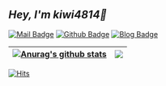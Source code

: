 ## *Hey,  I'm kiwi4814🥝*

[![Mail Badge](https://img.shields.io/badge/-gmail-c14438?style=flat&logo=Gmail&logoColor=white&link=mailto:m4814@outlook.com)](mailto:m4814@outlook.com) [![Github Badge](https://img.shields.io/badge/-kiwi4814-grey?style=flat&logo=github&logoColor=white&link=https://github.com/kiwi4814/)](https://www.github.com/kiwi4814/)  [![Blog Badge](https://img.shields.io/badge/-Blog-white?logo=data%3Aimage%2Fpng%3Bbase64%2CiVBORw0KGgoAAAANSUhEUgAAALQAAAC0CAYAAAA9zQYyAAAHuUlEQVR42uzBgQAAAACAoP2pF6kCAAAAAAAAAAAAAAAAAAAAAABm5yxg28gWKPpcZmZmEH%2FRF31R2VBm5jZou0xh%2FMzMzBAoc2t7XObW6WdaZgjH3jtVXT3NVrPObuLMm9wjXbVB0dHTycvErcCCfZ8XrtQC4U4vnITN9PhLO3q8JYIQ5Vic9RXhSsnXZZ7oSs0%2Fh%2F%20%2F6korWL0o6ysOj08hqQlZXvodWeaz%20H%2Fs6V7RpV6c8zVKrRLMjOfIbJB60ZEvO5gfSsDMMJFZlpr5oSTMDOOYH8rDzJDH%2FFAfZgbzwzYwM5gfdoaZYSb1GnzfDh5vsVABwswwX2p%20lTujaLI7rVCoBmFmGPc2Tui0%20f7Szu7MIqEihJkhy5w6fxee9chUOTcIMwMyu9MK0ufv%2Fmwn1duZMDPqXakFOQv3fr6T8XZjZ%2FkJkVJxUngvBXpnXrzcEROEWDkz6rDjzpSCDFda0djZ67OEx1cqdNLPnBe%20kCa8geB0XzBU5g2G1qQeO%202g1FaFmVGLHXXuLMjF8pwphamezJIB7vQikXbybFzmafj3MhbDXobUq1KOnnJkXqDU1oKZIcucg2VD6Lkeb0lXd0ax8Glho8yYJHXFCUh9SbQthJlhIjNE7oI952SWJknN%2FLAazAxJ5pJEZcaYH5aEmSGfzCaZIY35YQ%20YGRjzwzYwM5gf9oSZYSI1tsJ%2F5YoD%2FwqiDswME6n9IW1JyoWgOHDjiiDWh5lhMr%20mvb3nSnjTxpOXRc7da4KoBjNDlvktyLyztOpGx%20w7lFldmBmSzDc7ZlFm9WFmQObHN9U%20mQkzA6vxh7VfHblzdULq5aD41SsRIVMZi%20jrXtb4cPpv3rrT8Tdv3RbEkjAzsGqszKdpebuvhDMO37o6fu0ZTRTdD8syd8EOVUYj%2F4DUK79075Ljt%20%2FcEcRKMDNkmXOxHCxvlxaaVaydcRwIXpJlPoi9j8Ug9UuQesXnb11w%2FObtxKUmzIw5rZkZsszxeYOhRRkXLvbwBYOyzPufyYzJUpeEzzqM%20UGYGTXOlPwKWWZstiu1sAsmIF3SZMaDST0yL102ldkoNfODmfGRMmNtIrP3ciAxmTHmBzOjeTJr4eSezM2VmfnBzLDkyXyxeTIrmh%20EmWE%205oe1YGZcbDmZjVJ%2F9sZ5x6%2FfotTMDHVllqV%20sbzx0Wcqoo8EYWaoKrO8cmwUJkibwduMFlpZXOajsSpBmBnJ%2F6VJK8h8LPZYkNaAmZHTkrcZJjv1TGaezPZ8NgMyV7ZxZuQkKTOqkBeHK6NVY07gZC5rZDvb8VVAj1nlZEZmtLbMX8RysMyKpsjoE7G%2Fio0%2F%2FLVQH2aGLLO9fmliLnM2lov5IPRYuwjNzJBltv9thlFmL5Jj4hkbJwczA88zu9KL5Ifz1b%2FNMJH5rG1lZmbIf2nSlpnRFTuULJnLbSkzM0P%20G8C2ygxZ5mo7ZgZP5p1PZJ6cVJlb52SuwSoSyIyDWLUNM4Ms3P8FMW9LNtq5IB0CNiicGbLMOSa%2FNDlo48wgM1fuF5BPP6X74N%20vYfUKvm6GUWY5M8xlZmbYE%2F3qzJVWOFyXEYu2lMz4vvM83tIuWNJPZmNm8DajnaCfnB5faQ%2FItxASFkJKDWv65DIXzZvv%2F2xXjy9pMucyM9ox67%2FzC%20FOfybzoriIWFEzpTaXmZlBWptVX%2FwBEqNIl7knZF6siyjNKLUyJzMzo52yrOCbYvaGLAGZPy2JbCK1cpmxn5nRrq7rviicOwoEJOyNrZCkNJfaqpnBZzMIJMSaJ7UCmcFnMxKGUoexartkBjODUhdjP8LymBkqQ6nlZTEz7AalZmaoD6VmZtgJSo1JMmeWQOQQFhwK%20c4zM5SCUhtl1oF4WKgX%2Fv0a1sDMUAVK3ceVWvgpJEa3uMxAklrrhX0da2JmEKXZd00TWTfDXXaFtSUQ8grWxMxQFsp86Ea42%206w5oKE2VjRx5C6GitjZpA2Zf%201sDh4Xeu6CzLHRWye1CYyX0yizMwMomcApOvs12SZ8S9mlNryMjMzCK7qsEBXSLhMltlcaiu%20PBczAxBfMCggob5e2PJEpGZmWBqC%20%20cPS42ZSB1lZlgd0hypA7zNUB3mh7w8%20WPMDKVhfsiTTmZmhnUh5ic1bzPsAvPD%2FFVAmRlKwfzIMz6b8ef6SFzomdgbzAyVYH4skzNjw3d%2FLgvdF%2Fsq1sDMsDzMD11gbyDYHbcZ3byBgDBSEY3o6wMZf4pFmRlEWX795h0Ri8VEecOjyZBvH6S8gjUxM4hy%2FOj%2F14XOX%20oeToV8uyBhDlYEOcNYEzODKMMP%2F3tN6Py59sG0ymhk11MRc7BsWWpmBlEC%2FeT8U82DEZDZDwnzsBxpBqmZGRaHQD5R0RjpiX%20XSqezidTMDEtDvq%2F%2FIKjL1wsiJiQ1M8Py8JSuxCBjwic1M8PyUGosEamLIXM5%2Fv0SM8PyMD%2FMT2pZbGYGUeSk1psaM2tqjJlB1CCeHqKs%2FvlSMzOUhPlR0RSBrE%20kXiZJzcwgav%20gqF%2Fp4d9lWB7mY2YoD6XGemNOyDyZmaE8lPpX7zxEglR1hMgftFMHQgAAAAyEbv7SA%2FmCaGYGAAAAAAAAAAAAAAAAAAAAAAAAAAAAAAAAAAAAAAAAAAAAAAAAAABoO3y%20Nh7uMz7xAAAAAElFTkSuQmCC&logoColor=white&link=https://kiwi4814.com)](https://kiwi4814.com)


| <a href="https://github.com/anuraghazra/github-readme-stats"><img align="center" src="https://github-readme-stats.vercel.app/api?username=kiwi4814&hide=contribs&show_icons=true&include_all_commits=true&theme=radical&hide_border=true" alt="Anurag's github stats" /></a> | <a href="https://github.com/anuraghazra/github-readme-stats"><img align="center" src="https://github-readme-stats.vercel.app/api/top-langs/?username=kiwi4814&layout=compact&theme=radical&hide_border=true" /></a> |
| ------------- | ------------- |


[![Hits](https://hits.seeyoufarm.com/api/count/incr/badge.svg?url=https%3A%2F%2Fgithub.com%2Fkiwi4814&count_bg=%2379C83D&title_bg=%23555555&icon=&icon_color=%23E7E7E7&title=hits&edge_flat=false)](https://hits.seeyoufarm.com)
<!--
**Ryyyc/ryyyc** is a ✨ _special_ ✨ repository because its `README.md` (this file) appears on your GitHub profile.

Here are some ideas to get you started:

- 🔭 I’m currently working on ...
- 🌱 I’m currently learning ...
- 👯 I’m looking to collaborate on ...
- 🤔 I’m looking for help with ...
- 💬 Ask me about ...
- 📫 How to reach me: ...
- 😄 Pronouns: ...
- ⚡ Fun fact: ...
-->

<!--
**kiwi4814/kiwi4814** is a ✨ _special_ ✨ repository because its `README.md` (this file) appears on your GitHub profile.

Here are some ideas to get you started:

- 🔭 I’m currently working on ...
- 🌱 I’m currently learning ...
- 👯 I’m looking to collaborate on ...
- 🤔 I’m looking for help with ...
- 💬 Ask me about ...
- 📫 How to reach me: ...
- 😄 Pronouns: ...
- ⚡ Fun fact: ...
-->
